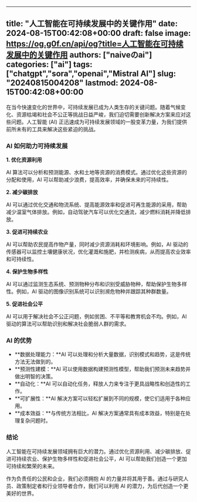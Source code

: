 
---
title: "人工智能在可持续发展中的关键作用"
date: 2024-08-15T00:42:08+00:00
draft: false
image: https://og.g0f.cn/api/og?title=人工智能在可持续发展中的关键作用
authors: ["naiveのai"]
categories: ["ai"]
tags: ["chatgpt","sora","openai","Mistral AI"]
slug: "20240815004208"
lastmod: 2024-08-15T00:42:08+00:00
---
在当今快速变化的世界中，可持续发展已成为人类生存的关键问题。随着气候变化、资源枯竭和社会不公正等挑战日益严峻，我们迫切需要创新解决方案来应对这些问题。人工智能 (AI) 正迅速成为可持续发展领域的一股变革力量，为我们提供前所未有的工具来解决这些紧迫的挑战。

### AI 如何助力可持续发展

**1. 优化资源利用**

AI 算法可以分析和预测能源、水和土地等资源的消费模式。通过优化这些资源的分配和使用，AI 可以帮助减少浪费，提高效率，并确保未来的可持续性。

**2. 减少碳排放**

AI 可以通过优化交通和物流系统、提高能源效率和促进可再生能源的采用，帮助减少温室气体排放。例如，自动驾驶汽车可以优化交通流，减少燃料消耗并降低排放。

**3. 促进可持续农业**

AI 可以帮助农民提高作物产量，同时减少资源消耗和环境影响。例如，AI 驱动的传感器可以监控土壤健康状况，优化灌溉和施肥，并检测疾病，从而提高农业效率和可持续性。

**4. 保护生物多样性**

AI 可以通过监测生态系统、预测物种分布和识别受威胁物种，帮助保护生物多样性。例如，AI 驱动的图像识别系统可以识别濒危物种并跟踪其种群数量。

**5. 促进社会公平**

AI 可以用于解决社会不公正问题，例如贫困、不平等和教育机会不均。例如，AI 驱动的算法可以帮助识别和解决社会脆弱人群的需求。

### AI 的优势

* **数据处理能力：**AI 可以处理和分析大量数据，识别模式和趋势，这是传统方法无法做到的。
* **预测性建模：**AI 可以使用数据构建预测性模型，帮助我们预测未来趋势并做出明智的决策。
* **自动化：**AI 可以自动化任务，释放人力来专注于更具战略性和创造性的工作。
* **可扩展性：**AI 解决方案可以轻松扩展到不同的规模，使它们适用于各种应用。
* **成本效益：**与传统方法相比，AI 解决方案通常具有成本效益，特别是在处理复杂问题时。

### 结论

人工智能在可持续发展领域拥有巨大的潜力。通过优化资源利用、减少碳排放、促进可持续农业、保护生物多样性和促进社会公平，AI 可以帮助我们创造一个更加可持续和繁荣的未来。

作为负责任的公民和企业，我们必须拥抱 AI 的力量并将其用于善。通过与研究人员、政策制定者和行业领导者合作，我们可以利用 AI 的潜力，为后代创造一个更美好的世界。